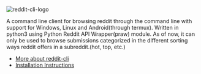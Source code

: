 

![reddit-cli-logo](https://i.imgur.com/nZQxFVF.png)

A command line client for browsing reddit through the command line with support for Windows, Linux and Android(through termux).
Written in python3 using Python Reddit API Wrapper(praw) module. As of now, it can only be used to browse submissions categorized in the different sorting ways reddit offers in a subreddit.(hot, top, etc.)
* [More about reddit-cli](https://github.com/AyamDobhal/reddit-cli/wiki)
* [Installation Instructions](https://github.com/AyamDobhal/reddit-cli/wiki/Guide-for-setting-things-up)


